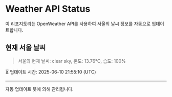 
# Weather API Status

이 리포지토리는 OpenWeather API를 사용하여 서울의 날씨 정보를 자동으로 업데이트합니다.

## 현재 서울 날씨
> 서울의 현재 날씨: clear sky, 온도: 13.76°C, 습도: 100%

⏳ 업데이트 시간: 2025-06-10 21:55:10 (UTC)

---
자동 업데이트 봇에 의해 관리됩니다.
